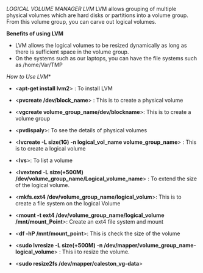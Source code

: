 *LOGICAL VOLUME MANAGER LVM*
LVM allows grouping of multiple physical volumes which are hard disks or partitions into a volume group. From this volume group, you can carve out logical volumes.
  
**Benefits of using LVM**
- LVM allows the logical volumes to be resized dynamically as long as there is sufficient space in the volume group. 
- On the systems such as our laptops, you can have the file systems such as  /home/Var/TMP

*How to Use LVM**
- <**apt-get install lvm2**> : To install LVM
  
- <**pvcreate /dev/block_name**> : This is to create a physical volume
  
- <**vgcreate volume_group_name/dev/blockname**>:  This is to create a volume group
  
- <**pvdispaly**>: To see the details of physical volumes
  
- <**lvcreate -L size(1G) -n logical_vol_name volume_group_name**> : This is to create a logical volume
- <**lvs**>: To list a volume
  
- <**lvextend -L size(+500M) /dev/volume_group_name/Logical_volume_name**> :  To extend the size of the logical volume.
  
- <**mkfs.ext4 /dev/volume_group_name/logical_volum**>: This is to create a file system on the logical Volume
  
- <**mount -t ext4 /dev/volume_group_name/logical_volume /mnt/mount_Point**>: Create an ext4 file system and mount
  
- <**df -hP /mnt/mount_point**>: This is check the size of the volume
  
- <**sudo lvresize -L size(+500M) -n  /dev/mapper/volume_group_name-logical_volume**> : This i to resize the volume.

- <**sudo resize2fs  /dev/mapper/caleston_vg-data**>